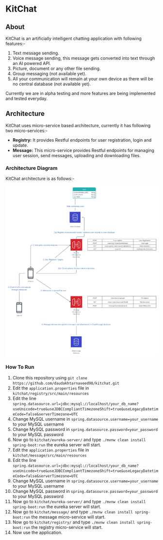 
# KitChat
## About
KitChat is an artificially intelligent chatting application with following features:-

 1. Text message sending.
 2. Voice message sending, this message gets converted into text through an AI powered API.
 3. Picture, document or any other file sending.
 4. Group messaging (not available yet).
 5. All your communication will remain at your own device as there will be no central database (not available yet).

Currently we are in alpha testing and more features are being implemented and tested everyday.

## Architecture
KitChat uses micro-service based architecture, currently it has following two micro-services:-

 - **Registry:** It provides Restful endpoints for user registration, login and update.
 - **Message:** This micro-service provides Restful endpoints for managing user session, send messages, uploading and downloading files.

### Architecture Diagram
KitChat architecture is as follows:-

![alt text](https://github.com/daudakhtarnaveed98/kitchat/blob/master/kitchat-architecture.png)

### How To Run
1. Clone this repository using `git clone https://github.com/daudakhtarnaveed98/kitchat.git`
2. Edit the `application.properties` file in `kitchat/registry/src/main/resources`
3. Edit the line `spring.datasource.url=jdbc:mysql://localhost/your_db_name?useUnicode=true&useJDBCCompliantTimezoneShift=true&useLegacyDatetimeCode=false&serverTimezone=UTC`
4. Change MySQL username  in `spring.datasource.username=your_username` to your MySQL username
5. Change MySQL password  in `spring.datasource.password=your_password` to your MySQL password
6. Now go to `kitchat/eureka-server/` and type `./mvnw clean install spring-boot:run` the eureka server will start.
7.  Edit the `application.properties` file in `kitchat/message/src/main/resources`
8. Edit the line `spring.datasource.url=jdbc:mysql://localhost/your_db_name?useUnicode=true&useJDBCCompliantTimezoneShift=true&useLegacyDatetimeCode=false&serverTimezone=UTC`
9. Change MySQL username  in `spring.datasource.username=your_username` to your MySQL username
10. Change MySQL password  in `spring.datasource.password=your_password` to your MySQL password
11. Now go to `kitchat/eureka-server/` and type `./mvnw clean install spring-boot:run` the eureka server will start.
12. Now go to `kitchat/message/` and type `./mvnw clean install spring-boot:run` the message micro-service will start.
13. Now go to `kitchat/registry/` and type `./mvnw clean install spring-boot:run` the registry micro-service will start.
14. Now use the application.
